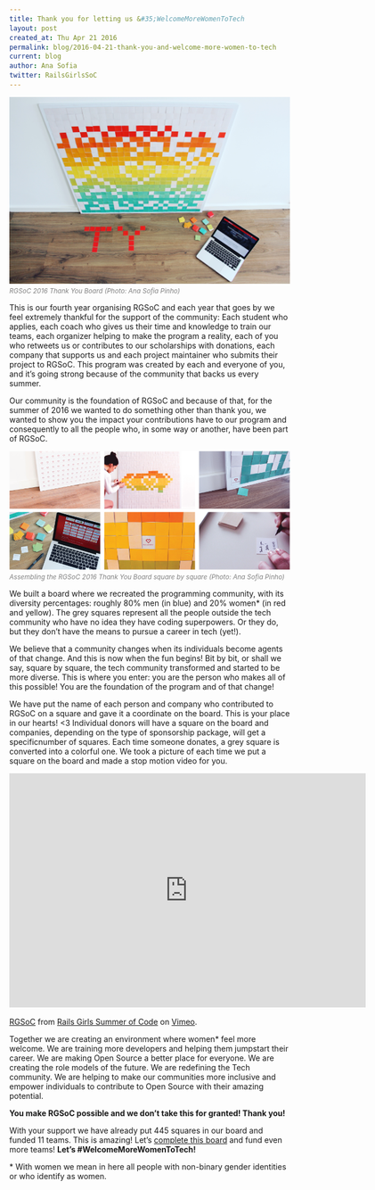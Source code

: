 ```yaml
---
title: Thank you for letting us &#35;WelcomeMoreWomenToTech
layout: post
created_at: Thu Apr 21 2016
permalink: blog/2016-04-21-thank-you-and-welcome-more-women-to-tech
current: blog
author: Ana Sofia
twitter: RailsGirlsSoC
---
```



![RGSoC 2016 Thank You Board](/img/blog/2016/2016-04-21-thank-you-and-welcome-more-women-to-tech-01.jpg)
<font color="grey"><small><i>RGSoC 2016 Thank You Board (Photo: Ana Sofia Pinho)</i></small></font>

This is our fourth year organising RGSoC and each year that goes by we feel extremely thankful for the support of the community: Each student who applies, each coach who gives us their time and knowledge to train our teams, each organizer helping to make the program a reality, each of you  who retweets us or contributes to our scholarships with donations, each company that supports us and each project maintainer who submits their project to RGSoC. This program was created by each and everyone of you, and it’s going strong because of the community that backs us every summer.

Our community is the foundation of RGSoC and because of that, for the summer of 2016 we wanted to do something other than thank you, we wanted to show you the impact your contributions have to our program and consequently to all the people who, in some way or another, have been part of RGSoC.

![Building the RGSoC 2016 Thank You Board](/img/blog/2016/2016-04-21-thank-you-and-welcome-more-women-to-tech-02.png)
<font color="grey"><small><i>Assembling the RGSoC 2016 Thank You Board square by square (Photo: Ana Sofia Pinho)</i></small></font>

We built a board where we recreated the programming community, with its diversity percentages: roughly 80% men (in blue) and 20% women* (in red and yellow). The grey squares represent all the people outside the tech community who have no idea they have coding superpowers. Or they do, but they don’t have the means to pursue a career in tech (yet!).

We believe that a community changes when its individuals become agents of that change. And this is now when the fun begins! Bit by bit, or shall we say, square by square, the tech community transformed and started to be more diverse. This is where you enter: you are the person who makes all of this possible! You are the foundation of the program and of that change!

We have put the name of each person and company who contributed to RGSoC on a square and gave it a coordinate on the board. This is your place in our hearts! <3 Individual donors will have a square on the board and companies, depending on the type of sponsorship package, will get a specificnumber of squares. Each time someone donates, a grey square is converted into a colorful one. We took a picture of each time we put a square on the board and made a stop motion video for you. 

<iframe src="https://player.vimeo.com/video/163633804" width="640" height="420" frameborder="0" webkitallowfullscreen mozallowfullscreen allowfullscreen></iframe>
<p><a href="https://vimeo.com/163633804">RGSoC</a> from <a href="https://vimeo.com/user51331690">Rails Girls Summer of Code</a> on <a href="https://vimeo.com">Vimeo</a>.</p>

Together we are creating an environment where women* feel more welcome. We are training more developers and helping them jumpstart their career. We are making Open Source a better place for everyone. We are creating the role models of the future. We are redefining the Tech community. We are helping to make  our communities more inclusive and empower individuals to contribute to Open Source with their amazing potential.

__You make RGSoC possible and we don’t take this for granted! Thank you!__

With your support we have already put 445 squares in our board and funded 11 teams. This is amazing! Let’s [complete this board](http://railsgirlssummerofcode.org/campaign/) and fund even more teams! 
__Let’s #WelcomeMoreWomenToTech!__


&#42; With women we mean in here all people with non-binary gender identities or who identify as women. 


